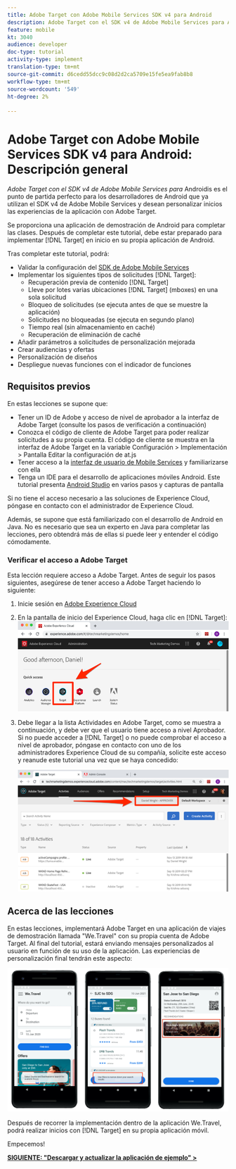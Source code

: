 ```yaml
---
title: Adobe Target con Adobe Mobile Services SDK v4 para Android
description: Adobe Target con el SDK v4 de Adobe Mobile Services para Android es el punto de partida perfecto para los desarrolladores de Android que ya están utilizando el SDK v4 de Adobe Mobile Services y desean inicio personalizar las experiencias de la aplicación con Adobe Target.
feature: mobile
kt: 3040
audience: developer
doc-type: tutorial
activity-type: implement
translation-type: tm+mt
source-git-commit: d6cedd55dcc9c08d2d2ca5709e15fe5ea9fab8b8
workflow-type: tm+mt
source-wordcount: '549'
ht-degree: 2%

---
```



# Adobe Target con Adobe Mobile Services SDK v4 para Android: Descripción general

_Adobe Target con el SDK v4 de Adobe Mobile Services para_ Androidis es el punto de partida perfecto para los desarrolladores de Android que ya utilizan el SDK v4 de Adobe Mobile Services y desean personalizar inicios las experiencias de la aplicación con Adobe Target.

Se proporciona una aplicación de demostración de Android para completar las clases. Después de completar este tutorial, debe estar preparado para implementar [!DNL Target] en inicio en su propia aplicación de Android.

Tras completar este tutorial, podrá:

* Validar la configuración del [SDK de Adobe Mobile Services](https://docs.adobe.com/content/help/en/mobile-services/android/getting-started-android/requirements.html)
* Implementar los siguientes tipos de solicitudes [!DNL Target]:
   * Recuperación previa de contenido [!DNL Target]
   * Lleve por lotes varias ubicaciones [!DNL Target] (mboxes) en una sola solicitud
   * Bloqueo de solicitudes (se ejecuta antes de que se muestre la aplicación)
   * Solicitudes no bloqueadas (se ejecuta en segundo plano)
   * Tiempo real (sin almacenamiento en caché)
   * Recuperación de eliminación de caché
* Añadir parámetros a solicitudes de personalización mejorada
* Crear audiencias y ofertas
* Personalización de diseños
* Despliegue nuevas funciones con el indicador de funciones

## Requisitos previos  

En estas lecciones se supone que:

* Tener un ID de Adobe y acceso de nivel de aprobador a la interfaz de Adobe Target (consulte los pasos de verificación a continuación)
* Conozca el código de cliente de Adobe Target para poder realizar solicitudes a su propia cuenta. El código de cliente se muestra en la interfaz de Adobe Target en la variable   Configuración > Implementación > Pantalla Editar la configuración de at.js
* Tener acceso a la [interfaz de usuario de Mobile Services](https://mobilemarketing.adobe.com) y familiarizarse con ella
* Tenga un IDE para el desarrollo de aplicaciones móviles Android. Este tutorial presenta [Android Studio](https://developer.android.com/studio/install) en varios pasos y capturas de pantalla

Si no tiene el acceso necesario a las soluciones de Experience Cloud, póngase en contacto con el administrador de Experience Cloud.

Además, se supone que está familiarizado con el desarrollo de Android en Java. No es necesario que sea un experto en Java para completar las lecciones, pero obtendrá más de ellas si puede leer y entender el código cómodamente.

### Verificar el acceso a Adobe Target

Esta lección requiere acceso a Adobe Target. Antes de seguir los pasos siguientes, asegúrese de tener acceso a Adobe Target haciendo lo siguiente:

1. Inicie sesión en [Adobe Experience Cloud](https://experience.adobe.com/)
1. En la pantalla de inicio del Experience Cloud, haga clic en [!DNL Target]:
   ![Pantalla principal del Experience Cloud](assets/aec_homeScreen_clickTarget.png)
1. Debe llegar a la lista Actividades en Adobe Target, como se muestra a continuación, y debe ver que el usuario tiene acceso a nivel Aprobador. Si no puede acceder a [!DNL Target] o no puede comprobar el acceso a nivel de aprobador, póngase en contacto con uno de los administradores Experience Cloud de su compañía, solicite este acceso y reanude este tutorial una vez que se haya concedido:

   ![IU de Adobe](assets/targetUI_approver.png)

## Acerca de las lecciones

En estas lecciones, implementará Adobe Target en una aplicación de viajes de demostración llamada &quot;We.Travel&quot; con su propia cuenta de Adobe Target. Al final del tutorial, estará enviando mensajes personalizados al usuario en función de su uso de la aplicación. Las experiencias de personalización final tendrán este aspecto:

![Final de la aplicación We.Travel](assets/overview_final_result.jpg)

Después de recorrer la implementación dentro de la aplicación We.Travel, podrá realizar inicios con [!DNL Target] en su propia aplicación móvil.

Empecemos!

**[SIGUIENTE: &quot;Descargar y actualizar la aplicación de ejemplo&quot; >](download-and-update-the-sample-app.md)**
